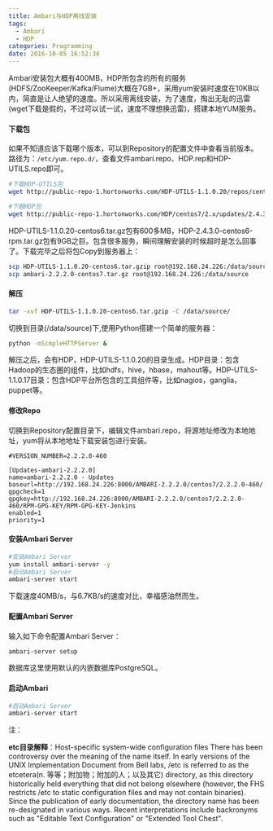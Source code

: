 ```yaml
---
title: Ambari与HDP离线安装
tags:
  - Ambari
  - HDP
categories: Programming
date: 2016-10-05 16:52:34
---
```


Ambari安装包大概有400MB，HDP所包含的所有的服务(HDFS/ZooKeeper/Kafka/Flume)大概在7GB+，采用yum安装时速度在10KB以内，简直是让人绝望的速度。所以采用离线安装，为了速度，掏出无耻的迅雷(wget下载是假的，不过可以试一试，速度不理想换迅雷)，搭建本地YUM服务。

#### 下载包

如果不知道应该下载哪个版本，可以到Repository的配置文件中查看当前版本。路径为：<code>/etc/yum.repo.d/</code>，查看文件ambari.repo、HDP.rep和HDP-UTILS.repo即可。

<!-- more -->

```Bash
#下载HDP-UTILS包
wget http://public-repo-1.hortonworks.com/HDP-UTILS-1.1.0.20/repos/centos7/HDP-UTILS-1.1.0.20-centos7.tar.gz

#下载HDP包
wget http://public-repo-1.hortonworks.com/HDP/centos7/2.x/updates/2.4.3.0/HDP-2.4.3.0-centos7-rpm.tar.gz
```

HDP-UTILS-1.1.0.20-centos6.tar.gz包有600多MB，HDP-2.4.3.0-centos6-rpm.tar.gz包有9GB之巨。包含很多服务，瞬间理解安装的时候超时是怎么回事了。下载完毕之后将包Copy到服务器上：

```Bash
scp HDP-UTILS-1.1.0.20-centos6.tar.gzip root@192.168.24.226:/data/source
scp ambari-2.2.2.0-centos7.tar.gz root@192.168.24.226:/data/source
```

#### 解压

```Bash
tar -xvf HDP-UTILS-1.1.0.20-centos6.tar.gzip -C /data/source/
```

切换到目录(/data/source)下,使用Python搭建一个简单的服务器：

```Bash
python -mSimpleHTTPServer &
```

解压之后，会有HDP，HDP-UTILS-1.1.0.20的目录生成。HDP目录：包含Hadoop的生态圈的组件，比如hdfs，hive，hbase，mahout等。HDP-UTILS-1.1.0.17目录：包含HDP平台所包含的工具组件等，比如nagios，ganglia，puppet等。

#### 修改Repo

切换到Repository配置目录下，编辑文件ambari.repo，将源地址修改为本地地址，yum将从本地地址下载安装包进行安装。

```
#VERSION_NUMBER=2.2.2.0-460

[Updates-ambari-2.2.2.0]
name=ambari-2.2.2.0 - Updates
baseurl=http://192.168.24.226:8000/AMBARI-2.2.2.0/centos7/2.2.2.0-460/
gpgcheck=1
gpgkey=http://192.168.24.226:8000/AMBARI-2.2.2.0/centos7/2.2.2.0-460/RPM-GPG-KEY/RPM-GPG-KEY-Jenkins
enabled=1
priority=1
```

#### 安装Ambari Server

```Bash
#安装Ambari Server
yum install ambari-server -y
#启动Ambari Server
ambari-server start
```

下载速度40MB/s，与6.7KB/s的速度对比，幸福感油然而生。

#### 配置Ambari Server

输入如下命令配置Ambari Server：

```Bash
ambari-server setup
```

数据库这里使用默认的内嵌数据库PostgreSQL。

#### 启动Ambari


```Bash
#启动Ambari Server
ambari-server start
```

注：

**etc目录解释**：Host-specific system-wide configuration files There has been controversy over the meaning of the name itself. In early versions of the UNIX Implementation Document from Bell labs, /etc is referred to as the etcetera(n. 等等；附加物；附加的人；以及其它) directory, as this directory historically held everything that did not belong elsewhere (however, the FHS restricts /etc to static configuration files and may not contain binaries). Since the publication of early documentation, the directory name has been re-designated in various ways. Recent interpretations include backronyms such as "Editable Text Configuration" or "Extended Tool Chest".
